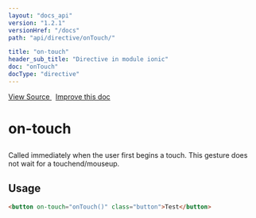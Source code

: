 ```yaml
---
layout: "docs_api"
version: "1.2.1"
versionHref: "/docs"
path: "api/directive/onTouch/"

title: "on-touch"
header_sub_title: "Directive in module ionic"
doc: "onTouch"
docType: "directive"
---
```


<div class="improve-docs">
<a href='http://github.com/driftyco/ionic/tree/1.x/js/angular/directive/gesture.js#L57'>
View Source
</a>
&nbsp;
<a href='http://github.com/driftyco/ionic/edit/1.x/js/angular/directive/gesture.js#L57'>
Improve this doc
</a>
</div>




<h1 class="api-title">

on-touch



</h1>





Called immediately when the user first begins a touch. This
gesture does not wait for a touchend/mouseup.









<h2 id="usage">Usage</h2>

```html
<button on-touch="onTouch()" class="button">Test</button>
```









